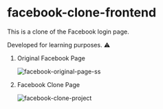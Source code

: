 # facebook-clone-frontend
This is a clone of the Facebook login page.

Developed for learning purposes. :warning: 

1. Original Facebook Page

   ![facebook-original-page-ss](https://github.com/thedevsafaf/facebook-clone-frontend/assets/85129653/087d96dd-da72-4f44-bc76-472997192e69)

2. Facebook Clone Page

   ![facebook-clone-project](https://github.com/thedevsafaf/facebook-clone-frontend/assets/85129653/72885446-ff01-4f8b-b19f-afe266202b66)
